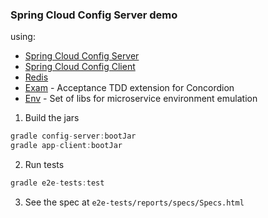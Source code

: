 ### Spring Cloud Config Server demo
using:
 - [Spring Cloud Config Server](https://cloud.spring.io/spring-cloud-config/reference/html/#_spring_cloud_config_server)
 - [Spring Cloud Config Client](https://cloud.spring.io/spring-cloud-config/reference/html/#_spring_cloud_config_client)
 - [Redis](https://redis.io/)
 - [Exam](https://github.com/Adven27/Exam) - Acceptance TDD extension for Concordion
 - [Env](https://github.com/Adven27/env) - Set of libs for microservice environment emulation


1. Build the jars
```groovy
gradle config-server:bootJar
gradle app-client:bootJar
```

2. Run tests
```groovy
gradle e2e-tests:test
```
3. See the spec at
   `e2e-tests/reports/specs/Specs.html`

